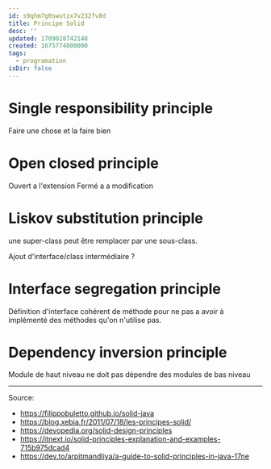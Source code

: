 ```yaml
---
id: s9qhm7g0swutzx7v232fv8d
title: Principe Solid
desc: ''
updated: 1709028742148
created: 1675774800000
tags:
  - programation
isDir: false
---
```


# Single responsibility principle
Faire une chose et la faire bien 


# Open closed principle
Ouvert a l'extension 
Fermé a a modification


# Liskov substitution principle

une super-class peut être remplacer par une sous-class.

Ajout d'interface/class intermédiaire ?

# Interface segregation principle

Définition d'interface cohérent de méthode pour ne pas a avoir à implémenté des méthodes qu'on n'utilise pas.

# Dependency inversion principle

Module de haut niveau ne doit pas dépendre des modules de bas niveau


---

Source:
- https://filippobuletto.github.io/solid-java
- https://blog.xebia.fr/2011/07/18/les-principes-solid/
- https://devopedia.org/solid-design-principles
- https://itnext.io/solid-principles-explanation-and-examples-715b975dcad4
- https://dev.to/arpitmandliya/a-guide-to-solid-principles-in-java-17ne
